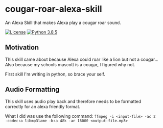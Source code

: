 # cougar-roar-alexa-skill
An Alexa Skill that makes Alexa play a cougar roar sound.

[![License](https://img.shields.io/badge/License-Apache%202.0-blue.svg)](https://raw.githubusercontent.com/jpburnett/cougar-roar-alexa-skill/master/LICENSE)
[![Python 3.8.5](https://img.shields.io/badge/python-3.8-blue.svg)](https://www.python.org/downloads/release/python-360/)

## Motivation
This skill came about because Alexa could roar like a lion but not a cougar...
Also because my schools mascott is a cougar, I figured why not.

First skill I'm writing in python, so brace your self.

## Audio Formatting
This skill uses audio play back and therefore needs to be formatted correctly for an alexa friendly format.

What I did was use the following command:
`ffmpeg -i <input-file> -ac 2 -codec:a libmp3lame -b:a 48k -ar 16000 <output-file.mp3>`
